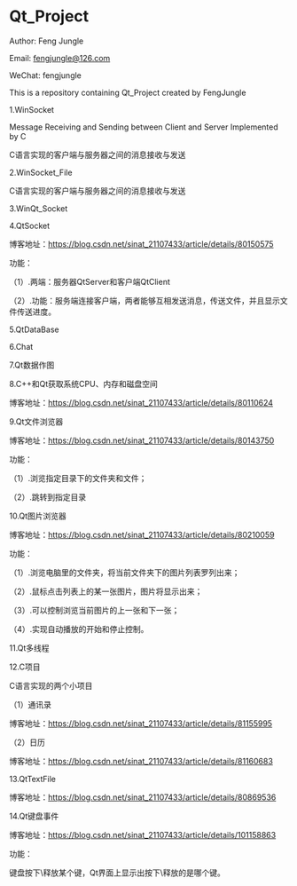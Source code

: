 # Qt_Project

Author: Feng Jungle

Email:  fengjungle@126.com

WeChat: fengjungle

This is a repository containing Qt_Project created by FengJungle

1.WinSocket

Message Receiving and Sending between Client and Server Implemented by C 

C语言实现的客户端与服务器之间的消息接收与发送

2.WinSocket_File

C语言实现的客户端与服务器之间的消息接收与发送

3.WinQt_Socket

4.QtSocket

博客地址：https://blog.csdn.net/sinat_21107433/article/details/80150575

功能：

（1）.两端：服务器QtServer和客户端QtClient

（2）.功能：服务端连接客户端，两者能够互相发送消息，传送文件，并且显示文件传送进度。

5.QtDataBase

6.Chat

7.Qt数据作图

8.C++和Qt获取系统CPU、内存和磁盘空间

博客地址：https://blog.csdn.net/sinat_21107433/article/details/80110624

9.Qt文件浏览器

博客地址：https://blog.csdn.net/sinat_21107433/article/details/80143750

功能：

（1）.浏览指定目录下的文件夹和文件；

（2）.跳转到指定目录

10.Qt图片浏览器

博客地址：https://blog.csdn.net/sinat_21107433/article/details/80210059

功能：

（1）.浏览电脑里的文件夹，将当前文件夹下的图片列表罗列出来；

（2）.鼠标点击列表上的某一张图片，图片将显示出来；

（3）.可以控制浏览当前图片的上一张和下一张；

（4）.实现自动播放的开始和停止控制。

11.Qt多线程

12.C项目

C语言实现的两个小项目

（1）通讯录

博客地址：https://blog.csdn.net/sinat_21107433/article/details/81155995

（2）日历

博客地址：https://blog.csdn.net/sinat_21107433/article/details/81160683

13.QtTextFile

博客地址：https://blog.csdn.net/sinat_21107433/article/details/80869536

14.Qt键盘事件

博客地址：https://blog.csdn.net/sinat_21107433/article/details/101158863

功能：

键盘按下\释放某个键，Qt界面上显示出按下\释放的是哪个键。